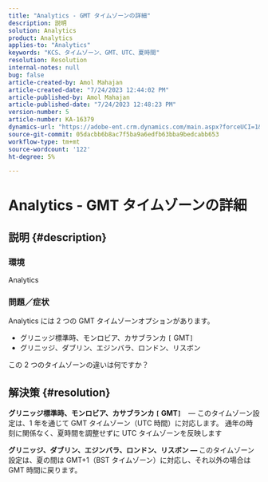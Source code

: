 ```yaml
---
title: "Analytics - GMT タイムゾーンの詳細"
description: 説明
solution: Analytics
product: Analytics
applies-to: "Analytics"
keywords: "KCS、タイムゾーン、GMT、UTC、夏時間"
resolution: Resolution
internal-notes: null
bug: false
article-created-by: Amol Mahajan
article-created-date: "7/24/2023 12:44:02 PM"
article-published-by: Amol Mahajan
article-published-date: "7/24/2023 12:48:23 PM"
version-number: 5
article-number: KA-16379
dynamics-url: "https://adobe-ent.crm.dynamics.com/main.aspx?forceUCI=1&pagetype=entityrecord&etn=knowledgearticle&id=c0720dc4-1f2a-ee11-bdf4-6045bd006b3d"
source-git-commit: 05dacbb6b8ac7f5ba9a6edfb63bba9bedcabb653
workflow-type: tm+mt
source-wordcount: '122'
ht-degree: 5%

---
```


# Analytics - GMT タイムゾーンの詳細

## 説明 {#description}


### <b>環境</b>

Analytics



### <b>問題／症状</b>

Analytics には 2 つの GMT タイムゾーンオプションがあります。

- グリニッジ標準時、モンロビア、カサブランカ `[` GMT`]`
- グリニッジ、ダブリン、エジンバラ、ロンドン、リスボン


この 2 つのタイムゾーンの違いは何ですか？


## 解決策 {#resolution}


<b>グリニッジ標準時、モンロビア、カサブランカ `[` GMT`]`  </b>  — このタイムゾーン設定は、1 年を通じて GMT タイムゾーン（UTC 時間）に対応します。 通年の時刻に関係なく、夏時間を調整せずに UTC タイムゾーンを反映します

<b>グリニッジ、ダブリン、エジンバラ、ロンドン、リスボン — </b>このタイムゾーン設定は、夏の間は GMT+1（BST タイムゾーン）に対応し、それ以外の場合は GMT 時間に戻ります。


